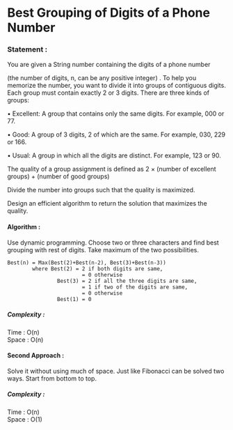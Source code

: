 Best Grouping of Digits of a Phone Number
======================

<h3>
Statement :
</h3>
You are given a String number containing the digits of a phone number

(the number of digits, n, can be any positive integer) . To help you memorize the number, you want to divide it into groups of contiguous digits. Each group must contain exactly 2 or 3 digits. There are three kinds of groups:

• Excellent: A group that contains only the same digits. For example, 000 or 77.

• Good: A group of 3 digits, 2 of which are the same. For example, 030, 229 or 166.

• Usual: A group in which all the digits are distinct. For example, 123 or 90.

The quality of a group assignment is defined as 2 × (number of excellent groups) + (number of good groups)

Divide the number into groups such that the quality is maximized.

Design an efficient algorithm to return the solution that maximizes the quality.

<h4>
Algorithm :
</h4>
Use dynamic programming. Choose two or three characters and find best grouping with rest of digits.
Take maximum of the two possibilities.

```
Best(n) = Max(Best(2)+Best(n-2), Best(3)+Best(n-3))
		where Best(2) = 2 if both digits are same,
						= 0 otherwise
				Best(3) = 2 if all the three digits are same,
						= 1 if two of the digits are same,
						= 0 otherwise
				Best(1)	= 0
```
				
<h5>
Complexity :
</h5>
Time : O(n) <br>
Space : O(n)

<h4>
Second Approach :
</h4>
Solve it without using much of space. Just like Fibonacci can be solved two ways. Start from 
bottom to top.

<h5>
Complexity :
</h5>
Time : O(n) <br>
Space : O(1)
				
